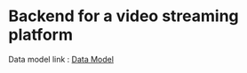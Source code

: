 # Backend for a video streaming platform

Data model link : [Data Model](https://app.eraser.io/workspace/YtPqZ1VogxGy1jzIDkzj)